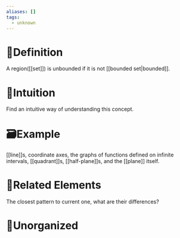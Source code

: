 ```yaml
---
aliases: []
tags:
  - unknown
---
```



# 📝Definition
A region([[set]]) is unbounded if it is not [[bounded set|bounded]].

# 🧠Intuition
Find an intuitive way of understanding this concept.

# 🗃Example
[[line]]s, coordinate axes, the graphs of functions defined on infinite intervals, [[quadrant]]s, [[half-plane]]s, and the [[plane]] itself.

# 🌱Related Elements
The closest pattern to current one, what are their differences?


# 🍂Unorganized